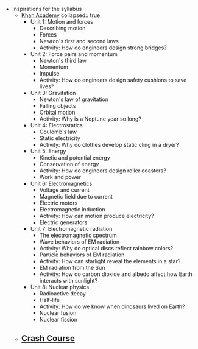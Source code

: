 - Inspirations for the syllabus
	- [Khan Academy](https://www.khanacademy.org/science/highschool-physics)
	  collapsed:: true
		- Unit 1: Motion and forces
			- Describing motion
			- Forces
			- Newton's first and second laws
			- Activity: How do engineers design strong bridges?
		- Unit 2: Force pairs and momentum
			- Newton's third law
			- Momentum
			- Impulse
			- Activity: How do engineers design safety cushions to save lives?
		- Unit 3: Gravitation
			- Newton's law of gravitation
			- Falling objects
			- Orbital motion
			- Activity: Why is a Neptune year so long?
		- Unit 4: Electrostatics
			- Coulomb's law
			- Static electricity
			- Activity: Why do clothes develop static cling in a dryer?
		- Unit 5: Energy
			- Kinetic and potential energy
			- Conservation of energy
			- Activity: How do engineers design roller coasters?
			- Work and power
		- Unit 6: Electromagnetics
			- Voltage and current
			- Magnetic field due to current
			- Electric motors
			- Electromagnetic induction
			- Activity: How can motion produce electricity?
			- Electric generators
		- Unit 7: Electromagnetic radiation
			- The electromagnetic spectrum
			- Wave behaviors of EM radiation
			- Activity: Why do optical discs reflect rainbow colors?
			- Particle behaviors of EM radiation
			- Activity: How can starlight reveal the elements in a star?
			- EM radiation from the Sun
			- Activity: How do carbon dioxide and albedo affect how Earth interacts with sunlight?
		- Unit 8: Nuclear physics
			- Radioactive decay
			- Half-life
			- Activity: How do we know when dinosaurs lived on Earth?
			- Nuclear fusion
			- Nuclear fission
	- [Crash Course](https://www.youtube.com/playlist?list=PL8dPuuaLjXtN0ge7yDk_UA0ldZJdhwkoV)
		-